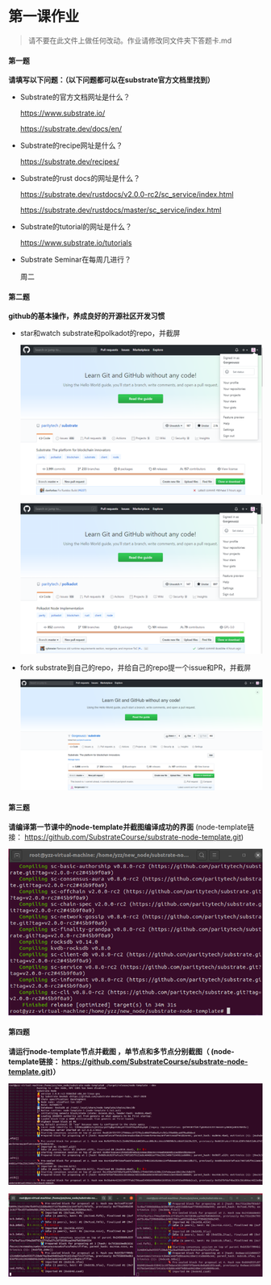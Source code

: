 # 第一课作业

> 请不要在此文件上做任何改动。作业请修改同文件夹下答题卡.md

#### 第一题

**请填写以下问题：（以下问题都可以在substrate官方文档里找到）**

- Substrate的官方文档网址是什么？

  https://www.substrate.io/

   https://substrate.dev/docs/en/

- Substrate的recipe网址是什么？

  https://substrate.dev/recipes/

- Substrate的rust docs的网址是什么？

  https://substrate.dev/rustdocs/v2.0.0-rc2/sc_service/index.html

  https://substrate.dev/rustdocs/master/sc_service/index.html

- Substrate的tutorial的网址是什么？

  https://www.substrate.io/tutorials

- Substrate Seminar在每周几进行？

  周二



#### 第二题

**github的基本操作，养成良好的开源社区开发习惯**

- star和watch substrate和polkadot的repo，并截屏

  ![substrate](./substrate.png)

  ![polkadot](./polkadot.png)

  

- fork substrate到自己的repo，并给自己的repo提一个issue和PR，并截屏

  ![repo](./repo.png)



#### 第三题

**请编译第一节课中的node-template并截图编译成功的界面** (node-template链接： https://github.com/SubstrateCourse/substrate-node-template.git)

![release_node](./release_node.png)

#### 第四题

**请运行node-template节点并截图 ，单节点和多节点分别截图（ (node-template链接： https://github.com/SubstrateCourse/substrate-node-template.git)）**

![run_node](./run_node.png)

![double](./double.png)
